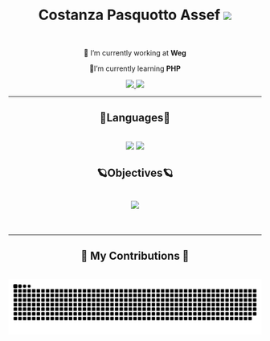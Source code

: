 
<h1 align="center"> <br>
    Costanza Pasquotto Assef <img src="https://skillicons.dev/icons?i=linux" /><br>
</h1> <br>
<div align="center">
 
  🚊 I’m currently working at **Weg** <p>
  
  🐘I’m currently learning **PHP** <p>
  

 </div>
 
<div align="center"> 
  <a href="mailto:pinassef22@gmail.com">
    <img src="https://img.shields.io/badge/Gmail-333333?style=for-the-badge&logo=gmail&logoColor" />
  </a>
  <a href="https://br.linkedin.com/in/costanzaassef" target="_blank">
    <img src="https://img.shields.io/badge/LinkedIn-0077B5?style=for-the-badge&logo=linkedin&logoColor=white" target="_blank" />
  </a>
</div>

 <hr/>
 
<h2 align="center">🚀Languages🚀</h2>
<br/>
<div align="center">
    <img src="https://skillicons.dev/icons?i=react,bootstrap,html,css,vscode,github,tailwind,git,ruby,stackoverflow" />
    <img src="https://skillicons.dev/icons?i=nodejs,python,javascript,mongodb,nextjs,mysql,docker,replit,arduino" /><br>
</div>

<h2 align="center">🪐Objectives🪐</h2>
<br/>
<div align="center">
    <img src="https://skillicons.dev/icons?i=java,c,swift,go,kotlin,typescript,r,blender,cpp" />

</div>

<br/>


<br/>
<hr/>

<div align="center">
  <h2>🐍 My Contributions 🐍</h2>
  <br>
  <img alt="snake eating my contributions" src="https://raw.githubusercontent.com/salesp07/salesp07/output/github-contribution-grid-snake.svg" />
  
  <br/><br/><br/>
</div>

